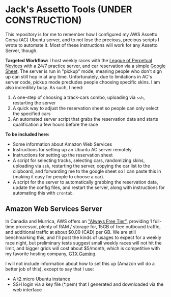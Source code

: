 # Jack's Assetto Tools (UNDER CONSTRUCTION)
This repository is for me to remember how I configured my AWS Assetto Corsa (AC) Ubuntu server, and to not lose the precious, precious scripts I wrote to automate it. Most of these instructions will work for any Assetto Server, though. 

**Targeted Workflow:** I host weekly races with the [League of Perpetual Novices](https://discord.me/LoPeN) with a 24/7 practice server, and car reservation via a simple [Google Sheet](https://www.google.ca/sheets/about/). The server is run in "pickup" mode, meaning people who don't sign up can still hop in at any time. Unfortunately, due to limitations in AC's server code, pickup mode precludes people choosing specific skins. I am also incredibly busy. As such, I need:
 1. A one-step of choosing a track-cars combo, uploading via `ssh`, restarting the server
 2. A quick way to adjust the reservation sheet so people can only select the specified cars
 3. An automated server script that grabs the reservation data and starts qualification a few hours before the race

**To be included here:**
 * Some information about Amazon Web Services
 * Instructions for setting up an Ubuntu AC server remotely
 * Instructions for setting up the reservation sheet
 * A script for selecting tracks, selecting cars, randomizing skins, uploading via `ssh`, restarting the server, copying the car list to the clipboard, and forwarding me to the google sheet so I can paste this in (making it easy for people to choose a car).
 * A script for the server to automatically grabbing the reservation data, update the config files, and restart the server, along with instructions for automating this with `crontab`.

## Amazon Web Services Server
In Canadia and Murrica, AWS offers an ["Always Free Tier"](https://aws.amazon.com/free/), providing 1 full-time processor, plenty of RAM / storage for, 15GB of free outbound traffic, and additional traffic at about $0.09 (CAD) per GB. We are still benchmarking this, and I'll post the kinds of usages to expect for a weekly race night, but preliminary tests suggest small weekly races will not hit the limit, and bigger grids will cost about $5/month, which is competitive with my favorite hosting company, [GTX Gaming](https://www.gtxgaming.co.uk/). 

I will not include information about how to set this up (Amazon will do a better job of this), except to say that I use:
 * A t2.micro Ubuntu instance
 * SSH login via a key file (\*.pem) that I generated and downloaded via the web interface

##

